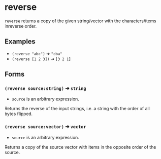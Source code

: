 # reverse

`reverse` returns a copy of the given string/vector with the characters/items
inreverse order.

## Examples

* `(reverse "abc")` ➜ `"cba"`
* `(reverse [1 2 3])` ➜ `[3 2 1]`

## Forms

### `(reverse source:string)` ➜ `string`

* `source` is an arbitrary expression.

Returns the reverse of the input strings, i.e. a string with the order of all
bytes flipped.

### `(reverse source:vector)` ➜ `vector`

* `source` is an arbitrary expression.

Returns a copy of the source vector with items in the opposite order of the
source.
